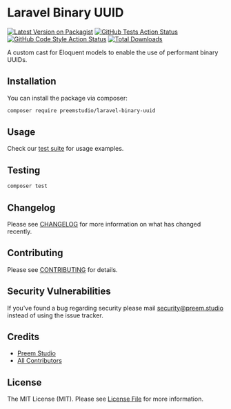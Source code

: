 # Laravel Binary UUID

[![Latest Version on Packagist](https://img.shields.io/packagist/v/preemstudio/laravel-binary-uuid.svg?style=flat-square)](https://packagist.org/packages/preemstudio/laravel-binary-uuid)
[![GitHub Tests Action Status](https://img.shields.io/github/actions/workflow/status/preemstudio/laravel-binary-uuid/run-tests.yml?branch=main&label=tests&style=flat-square)](https://github.com/preemstudio/laravel-binary-uuid/actions?query=workflow%3Arun-tests+branch%3Amain)
[![GitHub Code Style Action Status](https://img.shields.io/github/actions/workflow/status/preemstudio/laravel-binary-uuid/fix-php-code-style-issues.yml?branch=main&label=code%20style&style=flat-square)](https://github.com/preemstudio/laravel-binary-uuid/actions?query=workflow%3A"Fix+PHP+code+style+issues"+branch%3Amain)
[![Total Downloads](https://img.shields.io/packagist/dt/preemstudio/laravel-binary-uuid.svg?style=flat-square)](https://packagist.org/packages/preemstudio/laravel-binary-uuid)

A custom cast for Eloquent models to enable the use of performant binary UUIDs.

## Installation

You can install the package via composer:

```bash
composer require preemstudio/laravel-binary-uuid
```

## Usage

Check our [test suite](/tests) for usage examples.

## Testing

```bash
composer test
```

## Changelog

Please see [CHANGELOG](CHANGELOG.md) for more information on what has changed recently.

## Contributing

Please see [CONTRIBUTING](CONTRIBUTING.md) for details.

## Security Vulnerabilities

If you've found a bug regarding security please mail [security@preem.studio](mailto:security@preem.studio) instead of using the issue tracker.

## Credits

- [Preem Studio](https://github.com/PreemStudio)
- [All Contributors](../../contributors)

## License

The MIT License (MIT). Please see [License File](LICENSE.md) for more information.
